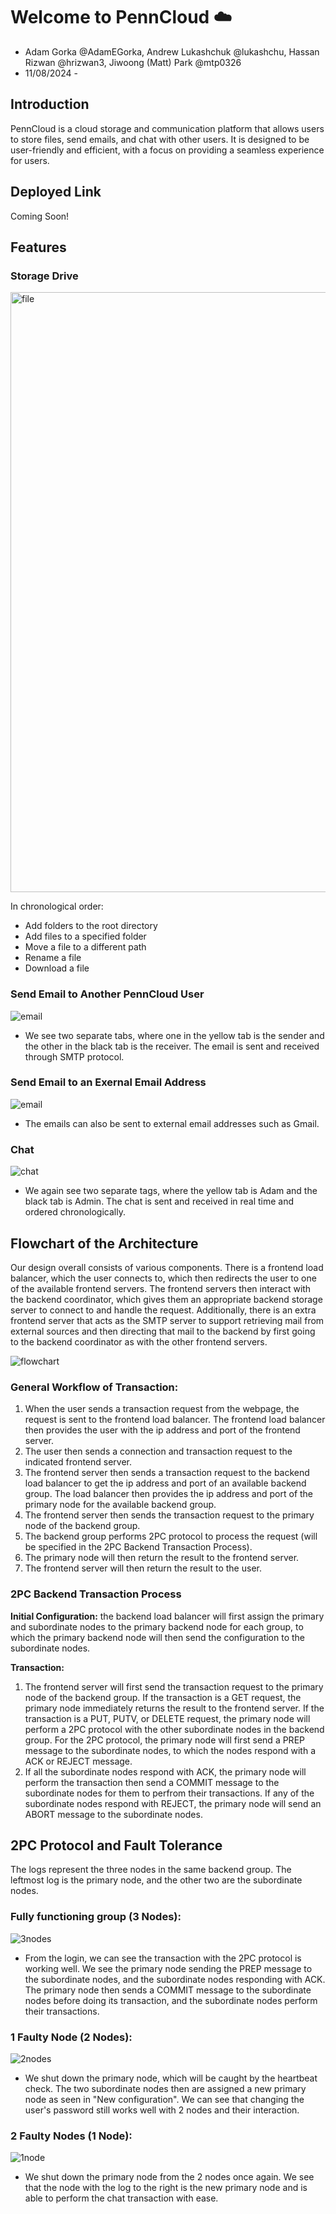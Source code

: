 # Welcome to PennCloud :cloud:
- Adam Gorka @AdamEGorka, Andrew Lukashchuk @lukashchu, Hassan Rizwan @hrizwan3, Jiwoong (Matt) Park @mtp0326
- 11/08/2024 -

## Introduction
PennCloud is a cloud storage and communication platform that allows users to store files, send emails, and chat with other users. It is designed to be user-friendly and efficient, with a focus on providing a seamless experience for users.

## Deployed Link
Coming Soon!

## Features

### Storage Drive
<img src="media/storagedrive.gif" width="960" alt="file"/>

In chronological order:
- Add folders to the root directory
- Add files to a specified folder
- Move a file to a different path
- Rename a file
- Download a file

### Send Email to Another PennCloud User
![email](media/sendemail(internal).gif)
- We see two separate tabs, where one in the yellow tab is the sender and the other in the black tab is the receiver. The email is sent and received through SMTP protocol.

### Send Email to an Exernal Email Address
![email](media/sendemail(external).gif)
- The emails can also be sent to external email addresses such as Gmail.

### Chat
![chat](media/chat.gif)
- We again see two separate tags, where the yellow tab is Adam and the black tab is Admin. The chat is sent and received in real time and ordered chronologically.

## Flowchart of the Architecture
Our design overall consists of various components. There is a frontend load balancer, which the user connects to, which then redirects the user to one of the available frontend servers. The frontend servers then interact with the backend coordinator, which gives them an appropriate backend storage server to connect to and handle the request. Additionally, there is an extra frontend server that acts as the SMTP server to support retrieving mail from external sources and then directing that mail to the backend by first going to the backend coordinator as with the other frontend servers.

![flowchart](media/flowchart.png)

### General Workflow of Transaction:
1. When the user sends a transaction request from the webpage, the request is sent to the frontend load balancer. The frontend load balancer then provides the user with the ip address and port of the frontend server.
2. The user then sends a connection and transaction request to the indicated frontend server.
3. The frontend server then sends a transaction request to the backend load balancer to get the ip address and port of an available backend group. The load balancer then provides the ip address and port of the primary node for the available backend group.
4. The frontend server then sends the transaction request to the primary node of the backend group.
5. The backend group performs 2PC protocol to process the request (will be specified in the 2PC Backend Transaction Process).
6. The primary node will then return the result to the frontend server.
7. The frontend server will then return the result to the user.

### 2PC Backend Transaction Process
**Initial Configuration:** the backend load balancer will first assign the primary and subordinate nodes to the primary backend node for each group, to which the primary backend node will then send the configuration to the subordinate nodes.

**Transaction:**
1. The frontend server will first send the transaction request to the primary node of the backend group. If the transaction is a GET request, the primary node immediately returns the result to the frontend server. If the transaction is a PUT, PUTV, or DELETE request, the primary node will perform a 2PC protocol with the other subordinate nodes in the backend group. For the 2PC protocol, the primary node will first send a PREP message to the subordinate nodes, to which the nodes respond with a ACK or REJECT message.
2. If all the subordinate nodes respond with ACK, the primary node will perform the transaction then send a COMMIT message to the subordinate nodes for them to perfrom their transactions. If any of the subordinate nodes respond with REJECT, the primary node will send an ABORT message to the subordinate nodes.


## 2PC Protocol and Fault Tolerance
The logs represent the three nodes in the same backend group. The leftmost log is the primary node, and the other two are the subordinate nodes.

### Fully functioning group (3 Nodes):
![3nodes](media/3nodes.gif)
- From the login, we can see the transaction with the 2PC protocol is working well. We see the primary node sending the PREP message to the subordinate nodes, and the subordinate nodes responding with ACK. The primary node then sends a COMMIT message to the subordinate nodes before doing its transaction, and the subordinate nodes perform their transactions.

### 1 Faulty Node (2 Nodes):
![2nodes](media/2nodes.gif)
- We shut down the primary node, which will be caught by the heartbeat check. The two subordinate nodes then are assigned a new primary node as seen in "New configuration". We can see that changing the user's password still works well with 2 nodes and their interaction.

### 2 Faulty Nodes (1 Node):
![1node](media/1node.gif)
- We shut down the primary node from the 2 nodes once again. We see that the node with the log to the right is the new primary node and is able to perform the chat transaction with ease.
